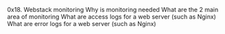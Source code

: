 0x18. Webstack monitoring
Why is monitoring needed
What are the 2 main area of monitoring
What are access logs for a web server (such as Nginx)
What are error logs for a web server (such as Nginx)
